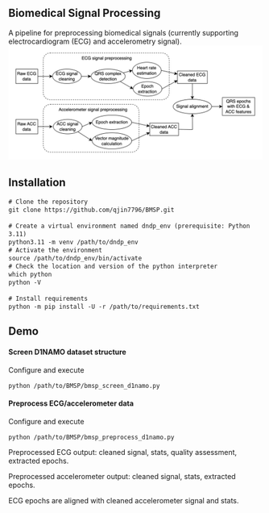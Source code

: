 ## Biomedical Signal Processing 
A pipeline for preprocessing biomedical signals (currently supporting electrocardiogram (ECG) and accelerometry signal).
![alt text](demo/results/pipeline_overview.png)

## Installation
```
# Clone the repository
git clone https://github.com/qjin7796/BMSP.git

# Create a virtual environment named dndp_env (prerequisite: Python 3.11)
python3.11 -m venv /path/to/dndp_env
# Activate the environment
source /path/to/dndp_env/bin/activate
# Check the location and version of the python interpreter
which python
python -V

# Install requirements
python -m pip install -U -r /path/to/requirements.txt
```

## Demo
#### Screen D1NAMO dataset structure
Configure and execute
```
python /path/to/BMSP/bmsp_screen_d1namo.py
```
#### Preprocess ECG/accelerometer data
Configure and execute
```
python /path/to/BMSP/bmsp_preprocess_d1namo.py
```
Preprocessed ECG output: cleaned signal, stats, quality assessment, extracted epochs.    

Preprocessed accelerometer output: cleaned signal, stats, extracted epochs.    

ECG epochs are aligned with cleaned accelerometer signal and stats.
